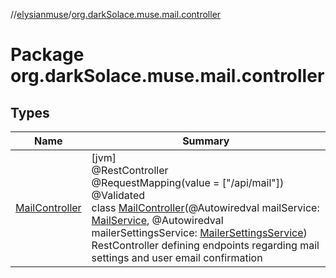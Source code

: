 //[elysianmuse](../../index.md)/[org.darkSolace.muse.mail.controller](index.md)

# Package org.darkSolace.muse.mail.controller

## Types

| Name | Summary |
|---|---|
| [MailController](-mail-controller/index.md) | [jvm]<br>@RestController<br>@RequestMapping(value = [&quot;/api/mail&quot;])<br>@Validated<br>class [MailController](-mail-controller/index.md)(@Autowiredval mailService: [MailService](../org.darkSolace.muse.mail.service/-mail-service/index.md), @Autowiredval mailerSettingsService: [MailerSettingsService](../org.darkSolace.muse.mail.service/-mailer-settings-service/index.md))<br>RestController defining endpoints regarding mail settings and user email confirmation |
